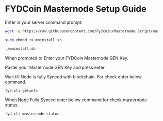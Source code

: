 # FYDCoin Masternode Setup Guide

Enter in your server command prompt:
```sh
wget -q https://raw.githubusercontent.com/Fydcoin/Masternode_Script/master/mninstall.sh
```

```sh
sudo chmod +x mninstall.sh
```

```sh
./mninstall.sh
```

When prompted to Enter your FYDCoin Masternode GEN Key.

Paster your Masternode GEN Key and press enter

Wait till Node is fully Synced with blockchain. For check enter below command.

```sh
fyd-cli getinfo
```

When Node Fully Synced enter below command for check masternode status.

```sh
fyd-cli masternode status
```
